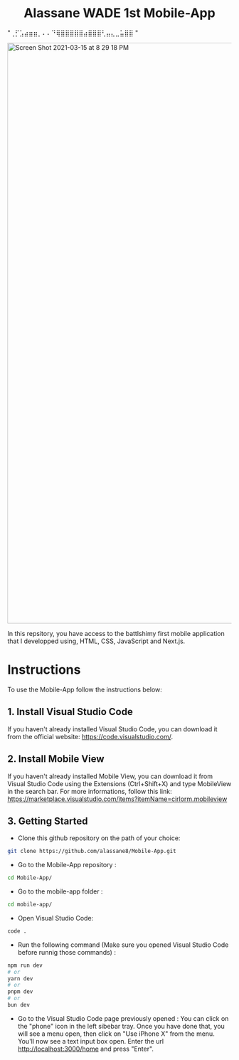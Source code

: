<h1 align="center">
  Alassane WADE 1st Mobile-App
</h1>

"⢀⡋⣡⣴⣶⣶⡀⠄⠄⠙⢿⣿⣿⣿⣿⣿⣴⣿⣿⣿⢃⣤⣄⣀⣥⣿⣿ "

<img width="1306" alt="Screen Shot 2021-03-15 at 8 29 18 PM" src="https://github.com/alassane8/Mobile-App/blob/main/mobile-app/Capture.PNG">

In this repsitory, you have access to the battlshimy first mobile application that I developped using, HTML, CSS, JavaScript and Next.js.
# Instructions 
To use the Mobile-App follow the instructions below:

## 1. Install Visual Studio Code
If you haven't already installed Visual Studio Code, you can download it from the official website: https://code.visualstudio.com/.

## 2. Install Mobile View
If you haven't already installed Mobile View, you can download it from Visual Studio Code using the Extensions (Ctrl+Shift+X) and type MobileView in the search bar.
For more informations, follow this link: https://marketplace.visualstudio.com/items?itemName=cirlorm.mobileview

## 3. Getting Started
- Clone this github repository on the path of your choice: 
```bash
git clone https://github.com/alassane8/Mobile-App.git
```
- Go to the Mobile-App repository :
```bash
cd Mobile-App/
```
- Go to the mobile-app folder :
```bash
cd mobile-app/
```
- Open Visual Studio Code:
```bash
code .
```
- Run the following command (Make sure you opened Visual Studio Code before runnig those commands) :
```bash
npm run dev
# or
yarn dev
# or
pnpm dev
# or
bun dev
```
- Go to the Visual Studio Code page previously opened :
You can click on the "phone" icon in the left sibebar tray. Once you have done that, you will see a menu open, then click on "Use iPhone X" from the menu. You'll now see a text input box open.
Enter the url [http://localhost:3000/home](http://localhost:3000/home) and press "Enter".